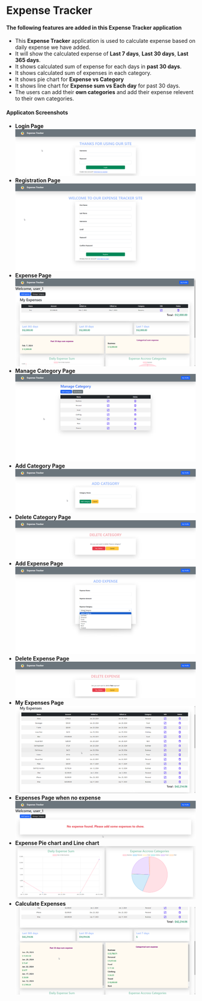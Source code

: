 # Expense Tracker

#### The following features are added in this Expense Tracker application

- This **Expense Tracker** application is used to calculate expense based on daily expense we have added.
- It will show the calculated expense of **Last 7 days**, **Last 30 days**, **Last 365 days**.
- It shows calculated sum of expense for each days in **past 30 days**.
- It shows calculated sum of expenses in each category.
- It shows pie chart for **Expense vs Category**
- It shows line chart for **Expense sum vs Each day** for past 30 days.
- The users can add their **own categories** and add their expense relevent to their own categories.

#### Applicaton Screenshots

- **Login Page**
  ![login page](./product_screenshot/login_page.png)
- **Registration Page**
  ![register page](./product_screenshot/register_page.png)
- **Expense Page**
  ![expense page](./product_screenshot/expense_page.png)
- **Manage Category Page**
  ![expense page](./product_screenshot/category_page.png)
- **Add Category Page**
  ![expense page](./product_screenshot/add_category.png)
- **Delete Category Page**
  ![expense page](./product_screenshot/delete_category.png)
- **Add Expense Page**
  ![expense page](./product_screenshot/add_expense.png)
- **Delete Expense Page**
  ![expense page](./product_screenshot/delete_expense.png)
- **My Expenses Page**
  ![expense page](./product_screenshot/my_expense.png)
- **Expenses Page when no expense**
  ![expense page](./product_screenshot/no_expense_added.png)
- **Expense Pie chart and Line chart**
  ![expense page](./product_screenshot/expense_chart.png)
- **Calculate Expenses**
  ![expense page](./product_screenshot/calculated_expenses.png)
